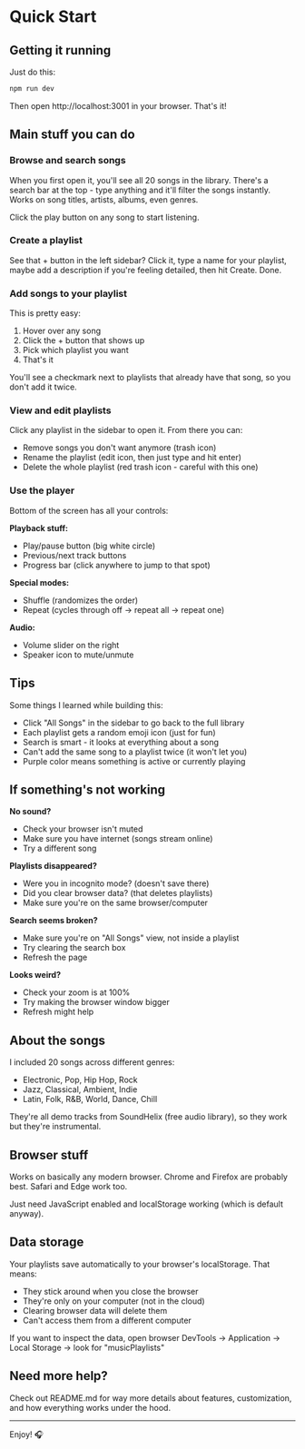 # Quick Start

## Getting it running

Just do this:

```bash
npm run dev
```

Then open http://localhost:3001 in your browser. That's it!

## Main stuff you can do

### Browse and search songs

When you first open it, you'll see all 20 songs in the library. There's a search bar at the top - type anything and it'll filter the songs instantly. Works on song titles, artists, albums, even genres.

Click the play button on any song to start listening.

### Create a playlist

See that + button in the left sidebar? Click it, type a name for your playlist, maybe add a description if you're feeling detailed, then hit Create. Done.

### Add songs to your playlist

This is pretty easy:
1. Hover over any song
2. Click the + button that shows up
3. Pick which playlist you want
4. That's it

You'll see a checkmark next to playlists that already have that song, so you don't add it twice.

### View and edit playlists

Click any playlist in the sidebar to open it. From there you can:
- Remove songs you don't want anymore (trash icon)
- Rename the playlist (edit icon, then just type and hit enter)
- Delete the whole playlist (red trash icon - careful with this one)

### Use the player

Bottom of the screen has all your controls:

**Playback stuff:**
- Play/pause button (big white circle)
- Previous/next track buttons
- Progress bar (click anywhere to jump to that spot)

**Special modes:**
- Shuffle (randomizes the order)
- Repeat (cycles through off → repeat all → repeat one)

**Audio:**
- Volume slider on the right
- Speaker icon to mute/unmute

## Tips

Some things I learned while building this:

- Click "All Songs" in the sidebar to go back to the full library
- Each playlist gets a random emoji icon (just for fun)
- Search is smart - it looks at everything about a song
- Can't add the same song to a playlist twice (it won't let you)
- Purple color means something is active or currently playing

## If something's not working

**No sound?**
- Check your browser isn't muted
- Make sure you have internet (songs stream online)
- Try a different song

**Playlists disappeared?**
- Were you in incognito mode? (doesn't save there)
- Did you clear browser data? (that deletes playlists)
- Make sure you're on the same browser/computer

**Search seems broken?**
- Make sure you're on "All Songs" view, not inside a playlist
- Try clearing the search box
- Refresh the page

**Looks weird?**
- Check your zoom is at 100%
- Try making the browser window bigger
- Refresh might help

## About the songs

I included 20 songs across different genres:
- Electronic, Pop, Hip Hop, Rock
- Jazz, Classical, Ambient, Indie
- Latin, Folk, R&B, World, Dance, Chill

They're all demo tracks from SoundHelix (free audio library), so they work but they're instrumental.

## Browser stuff

Works on basically any modern browser. Chrome and Firefox are probably best. Safari and Edge work too.

Just need JavaScript enabled and localStorage working (which is default anyway).

## Data storage

Your playlists save automatically to your browser's localStorage. That means:
- They stick around when you close the browser
- They're only on your computer (not in the cloud)
- Clearing browser data will delete them
- Can't access them from a different computer

If you want to inspect the data, open browser DevTools → Application → Local Storage → look for "musicPlaylists"

## Need more help?

Check out README.md for way more details about features, customization, and how everything works under the hood.

---

Enjoy! 🎧

